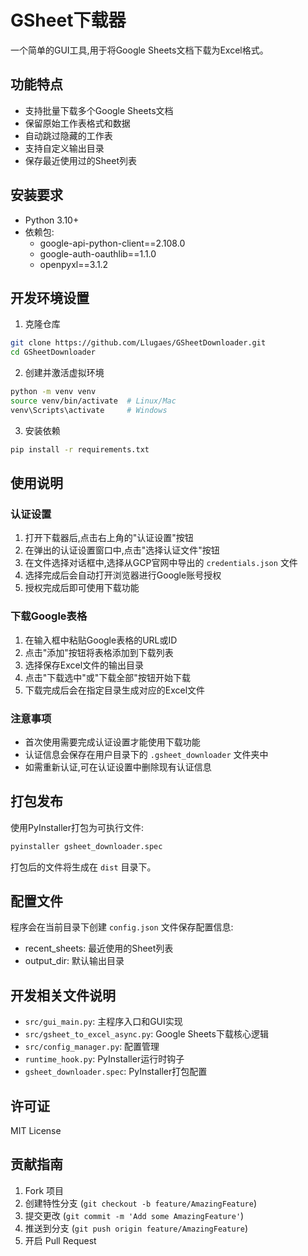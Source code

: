 # GSheet下载器

一个简单的GUI工具,用于将Google Sheets文档下载为Excel格式。

## 功能特点

- 支持批量下载多个Google Sheets文档
- 保留原始工作表格式和数据
- 自动跳过隐藏的工作表
- 支持自定义输出目录
- 保存最近使用过的Sheet列表

## 安装要求

- Python 3.10+
- 依赖包:
  - google-api-python-client==2.108.0
  - google-auth-oauthlib==1.1.0
  - openpyxl==3.1.2

## 开发环境设置

1. 克隆仓库
```bash
git clone https://github.com/Llugaes/GSheetDownloader.git
cd GSheetDownloader
```

2. 创建并激活虚拟环境
```bash
python -m venv venv
source venv/bin/activate  # Linux/Mac
venv\Scripts\activate     # Windows
```

3. 安装依赖
```bash
pip install -r requirements.txt
```

## 使用说明

### 认证设置

1. 打开下载器后,点击右上角的"认证设置"按钮
2. 在弹出的认证设置窗口中,点击"选择认证文件"按钮
3. 在文件选择对话框中,选择从GCP官网中导出的 `credentials.json` 文件
4. 选择完成后会自动打开浏览器进行Google账号授权
5. 授权完成后即可使用下载功能

### 下载Google表格

1. 在输入框中粘贴Google表格的URL或ID
2. 点击"添加"按钮将表格添加到下载列表
3. 选择保存Excel文件的输出目录
4. 点击"下载选中"或"下载全部"按钮开始下载
5. 下载完成后会在指定目录生成对应的Excel文件

### 注意事项

- 首次使用需要完成认证设置才能使用下载功能
- 认证信息会保存在用户目录下的 `.gsheet_downloader` 文件夹中
- 如需重新认证,可在认证设置中删除现有认证信息

## 打包发布

使用PyInstaller打包为可执行文件:

```bash
pyinstaller gsheet_downloader.spec
```

打包后的文件将生成在 `dist` 目录下。

## 配置文件

程序会在当前目录下创建 `config.json` 文件保存配置信息:
- recent_sheets: 最近使用的Sheet列表
- output_dir: 默认输出目录

## 开发相关文件说明

- `src/gui_main.py`: 主程序入口和GUI实现
- `src/gsheet_to_excel_async.py`: Google Sheets下载核心逻辑
- `src/config_manager.py`: 配置管理
- `runtime_hook.py`: PyInstaller运行时钩子
- `gsheet_downloader.spec`: PyInstaller打包配置

## 许可证

MIT License

## 贡献指南

1. Fork 项目
2. 创建特性分支 (`git checkout -b feature/AmazingFeature`)
3. 提交更改 (`git commit -m 'Add some AmazingFeature'`)
4. 推送到分支 (`git push origin feature/AmazingFeature`)
5. 开启 Pull Request